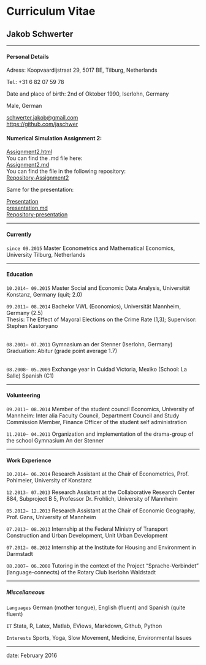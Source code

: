 
# Curriculum Vitae
## Jakob Schwerter
____________________________________________________

#### Personal Details
Adress: Koopvaardijstraat 29, 5017 BE, Tilburg, Netherlands <br >

Tel.: +31 6 82 07 59 78 <br >

Date and place of birth: 2nd of Oktober 1990, Iserlohn, Germany <br >

Male, German
<div id="webaddress">
<a href="schwerter.jakob@gmail.com">schwerter.jakob@gmail.com</a>
</div>
<div id="webaddress">
<a href="https://github.com/jaschwer">https://github.com/jaschwer</a>
</div>

#### Numerical Simulation Assignment 2:
<div id="webaddress">
<a href="http://jaschwer.github.io/assignment2/">Assignment2.html</a>
</div>
You can find the .md file here:
<div id="webaddress">
<a href="https://github.com/jaschwer/assignment2/blob/gh-pages/assignment2_1.md">Assignment2.md</a>
</div>
You can find the file in the following repository:
<div id="webaddress">
<a href="https://github.com/jaschwer/assignment2/tree/gh-pages">Repository-Assignment2</a>
</div>

Same for the presentation:
<div id="webaddress">
<a href="http://jaschwer.github.io/presentation/">Presentation</a>
</div>
<div id="webaddress">
<a href="https://github.com/jaschwer/presentation/blob/gh-pages/presentation.md">presentation.md </a>
</div>
<div id="webaddress">
<a href="https://github.com/jaschwer/presentation/tree/gh-pages">Repository-presentation </a>
</div>

____________________________________________________
#### Currently
`since 09.2015`
Master Econometrics and Mathematical Economics, University Tilburg, Netherlands

____________________________________________________
#### Education

`10.2014– 09.2015`
Master Social and Economic Data Analysis, Universität Konstanz, Germany (quit; 2.0)<br >

`09.2011– 08.2014`
Bachelor VWL (Economics), Universität Mannheim, Germany (2.5) <br >Thesis: The Effect of Mayoral Elections on the Crime Rate (1,3); Supervisor: Stephen Kastoryano

<br >`08.2001– 07.2011` Gymnasium an der Stenner (Iserlohn, Germany)<br > Graduation: Abitur (grade point average 1.7)

<br >`08.2008– 05.2009` Exchange year in Cuidad Victoria, Mexiko (School: La Salle) Spanish (C1)

____________________________________________________
#### Volunteering

`09.2011– 08.2014`
Member of the student council Economics, University of Mannheim: Inter alia Faculty Council, Department Council and Study Commission Member, Finance Officer of the student self administration <br >

`11.2010– 04.2011`
Organization and implementation of the drama-group of the school Gymnasium An der Stenner

____________________________________________________
#### Work Experience

`10.2014– 06.2014` Research Assistant at the Chair of Econometrics, Prof. Pohlmeier, University of Konstanz <br >
`12.2013– 07.2013` Research Assistant at the Collaborative Research Center 884, Subproject B 5, Professor Dr. Frohlich, University of Mannheim <br >
`05.2012– 12.2013` Research Assistant at the Chair of Economic Geography, Prof. Gans, University of Mannheim <br >
`07.2013– 08.2013` Internship at the Federal Ministry of Transport Construction and Urban Development, Unit Urban Development <br >
`07.2012– 08.2012` Internship at the Institute for Housing and Environment in Darmstadt <br >

`08.2007– 06.2008` Tutoring in the context of the Project “Sprache-Verbindet” (language-connects) of the Rotary Club Iserlohn Waldstadt____________________________________________________
##### Miscellaneous

`Languages` German (mother tongue), English (fluent) and Spanish (quite fluent) <br >

`IT` Stata, R, Latex, Matlab, EViews, Markdown, Github, Python<br >

`Interests` Sports, Yoga, Slow Movement, Medicine, Environmental Issues

____________________________________________________

date: February 2016


[//]: # (pandoc cv.md -s -o cv_jakobschwerter.pdf)
[//]: # (pandoc cv.md -s -o index.html)



